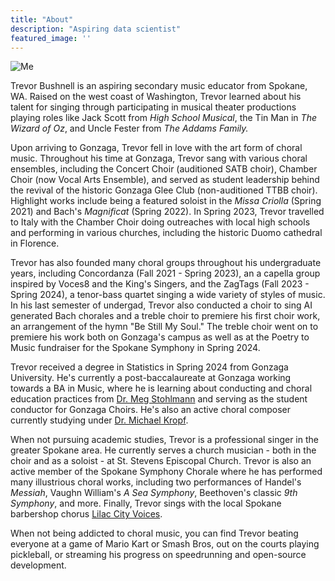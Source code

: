 ```yaml
---
title: "About"
description: "Aspiring data scientist"
featured_image: ''
---
```


![Me](/images/profile_pic.jpg)

Trevor Bushnell is an aspiring secondary music educator from Spokane, WA. Raised on the west coast of Washington, Trevor learned about his talent for singing through participating in musical theater productions playing roles like Jack Scott from *High School Musical*, the Tin Man in *The Wizard of Oz*, and Uncle Fester from *The Addams Family.*

Upon arriving to Gonzaga, Trevor fell in love with the art form of choral music. Throughout his time at Gonzaga, Trevor sang with various choral ensembles, including the Concert Choir (auditioned SATB choir), Chamber Choir (now Vocal Arts Ensemble), and served as student leadership behind the revival of the historic Gonzaga Glee Club (non-auditioned TTBB choir). Highlight works include being a featured soloist in the *Missa Criolla* (Spring 2021) and Bach's *Magnificat* (Spring 2022). In Spring 2023, Trevor travelled to Italy with the Chamber Choir doing outreaches with local high schools and performing in various churches, including the historic Duomo cathedral in Florence. 

Trevor has also founded many choral groups throughout his undergraduate years, including Concordanza (Fall 2021 - Spring 2023), an a capella group inspired by Voces8 and the King's Singers, and the ZagTags (Fall 2023 - Spring 2024), a tenor-bass quartet singing a wide variety of styles of music. In his last semester of undergad, Trevor also conducted a choir to sing AI generated Bach chorales and a treble choir to premiere his first choir work, an arrangement of the hymn "Be Still My Soul." The treble choir went on to premiere his work both on Gonzaga's campus as well as at the Poetry to Music fundraiser for the Spokane Symphony in Spring 2024.

Trevor received a degree in Statistics in Spring 2024 from Gonzaga University. He's currently a post-baccalaureate at Gonzaga working towards a BA in Music, where he is learning about conducting and choral education practices from [Dr. Meg Stohlmann](https://www.gonzaga.edu/college-of-arts-sciences/faculty-listing/detail/meg-stohlmann-dma-2aee1f77) and serving as the student conductor for Gonzaga Choirs. He's also an active choral composer currently studying under [Dr. Michael Kropf](http://www.michaelkropfmusic.com/). 

When not pursuing academic studies, Trevor is a professional singer in the greater Spokane area. He currently serves a church musician - both in the choir and as a soloist - at St. Stevens Episcopal Church. Trevor is also an active member of the Spokane Symphony Chorale where he has performed many illustrious choral works, including two performances of Handel's *Messiah*, Vaughn William's *A Sea Symphony*, Beethoven's classic *9th Symphony*, and more. Finally, Trevor sings with the local Spokane barbershop chorus [Lilac City Voices](https://lilaccityvoices.org/).

When not being addicted to choral music, you can find Trevor beating everyone at a game of Mario Kart or Smash Bros, out on the courts playing pickleball, or streaming his progress on speedrunning and open-source development.
